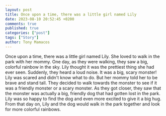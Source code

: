 ```yaml
---
layout: post
title: Once upon a time, there was a little girl named Lily
date: 2023-08-10 20:52:45 +0200
comments: true
published: true
categories: ["post"]
tags: ["Story"]
author: Tony Mamacos
---
```

Once upon a time, there was a little girl named Lily. She loved to walk in the park with her mommy. One day, as they were walking, they saw a big, colorful rainbow in the sky. Lily thought it was the prettiest thing she had ever seen.
Suddenly, they heard a loud noise. It was a big, scary monster! Lily was scared and didn't know what to do. But her mommy told her to be brave and stand tall. They decided to walk towards the monster to see if it was a friendly monster or a scary monster.
As they got closer, they saw that the monster was actually a big, friendly dog that had gotten lost in the park. Lily was so happy to find the dog and even more excited to give it a big hug. From that day on, Lily and the dog would walk in the park together and look for more colorful rainbows.
